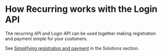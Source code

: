 <!-- START_METADATA
---
title: How Recurring works with the Login API
sidebar_label: With the Login API
sidebar_position: 15
description: How Login works with the Login API.
pagination_next: null
pagination_prev: null
---
END_METADATA -->

# How Recurring works with the Login API

The recurring API and Login API can be used together making registration and payment simple for your customers.

See [Simplifying registration and payment](https://developer.vippsmobilepay.com/docs/vipps-solutions/recurring-and-login) in the Solutions section.
